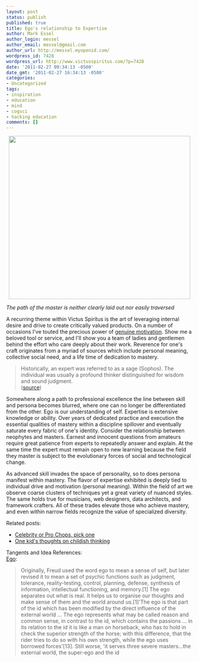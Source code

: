 ```yaml
---
layout: post
status: publish
published: true
title: Ego's relationship to Expertise
author: Mark Essel
author_login: messel
author_email: messel@gmail.com
author_url: http://messel.myopenid.com/
wordpress_id: 7428
wordpress_url: http://www.victusspiritus.com/?p=7428
date: '2011-02-27 09:34:13 -0500'
date_gmt: '2011-02-27 16:34:13 -0500'
categories:
- Uncategorized
tags:
- inspiration
- education
- mind
- cogsci
- hacking education
comments: []
---
```

<p style="text-align: center;"><a href="http://alltelleringet.deviantart.com/art/anlagd-oversvamning-111656788"><img class="aligncenter size-full wp-image-7432" title="impossiblepath" src="http://www.victusspiritus.com/wp-content/uploads/2011/02/impossiblepath.jpg" alt="" width="490" height="439" /></a></p>
<p><em>The path of the master is neither clearly laid out nor easily traversed</em></p>
<p>A recurring theme within Victus Spiritus is the art of leveraging internal desire and drive to create critically valued products. On a number of occasions I've touted the precious power of <a href="http://www.victusspiritus.com/2009/05/13/motivation-is-a-1000-times-more-effective-than-training-or-talent/">genuine motivation</a>. Show me a beloved tool or service, and I'll show you a team of ladies and gentlemen behind the effort who care deeply about their work. Reverence for one's craft originates from a myriad of sources which include personal meaning, collective social need, and a life time of dedication to mastery.</p>
<blockquote><p>
Historically, an expert was referred to as a sage (Sophos). The individual was usually a profound thinker distinguished for wisdom and sound judgment.<br />
(<a href="http://en.wikipedia.org/wiki/Expert">source</a>)
</p></blockquote>
<p>Somewhere along a path to professional excellence the line between skill and persona becomes blurred, where one can no longer be differentiated from the other. Ego is our understanding of self. Expertise is extensive knowledge or ability. Over years of dedicated practice and execution the essential qualities of mastery within a discipline spillover and eventually saturate every fabric of one's identity. Consider the relationship between neophytes and masters. Earnest and innocent questions from amateurs require great patience from experts to repeatedly answer and explain. At the same time the expert must remain open to new learning because the field they master is subject to the evolutionary forces of social and technological change.</p>
<p>As advanced skill invades the space of personality, so to does persona manifest within mastery. The flavor of expertise exhibited is deeply tied to individual drive and motivation (personal meaning). Within the field of art we observe coarse clusters of techniques yet a great variety of nuanced styles. The same holds true for musicians, web designers, data architects, and framework crafters. All of these trades elevate those who achieve mastery, and even within narrow fields recognize the value of specialized diversity.</p>
<p>Related posts:</p>
<ul>
<li><a href="http://www.victusspiritus.com/2010/12/23/celebrity-or-pro-chops-pick-one/">Celebrity or Pro Chops, pick one</a></li>
<li><a href="http://www.victusspiritus.com/2011/01/02/one-kids-thoughts-on-childish-thinking/">One kid's thoughts on childish thinking</a></li>
</ul>
<p>Tangents and Idea References:<br />
<a href="http://en.wikipedia.org/wiki/Id,_ego_and_super-ego#Ego">Ego</a>:</p>
<blockquote><p>Originally, Freud used the word ego to mean a sense of self, but later revised it to mean a set of psychic functions such as judgment, tolerance, reality-testing, control, planning, defense, synthesis of information, intellectual functioning, and memory.[1] The ego separates out what is real. It helps us to organise our thoughts and make sense of them and the world around us.[1]'The ego is that part of the id which has been modified by the direct influence of the external world ... The ego represents what may be called reason and common sense, in contrast to the id, which contains the passions ... in its relation to the id it is like a man on horseback, who has to hold in check the superior strength of the horse; with this difference, that the rider tries to do so with his own strength, while the ego uses borrowed forces'[13]. Still worse, 'it serves three severe masters...the external world, the super-ego and the id</p></blockquote>
